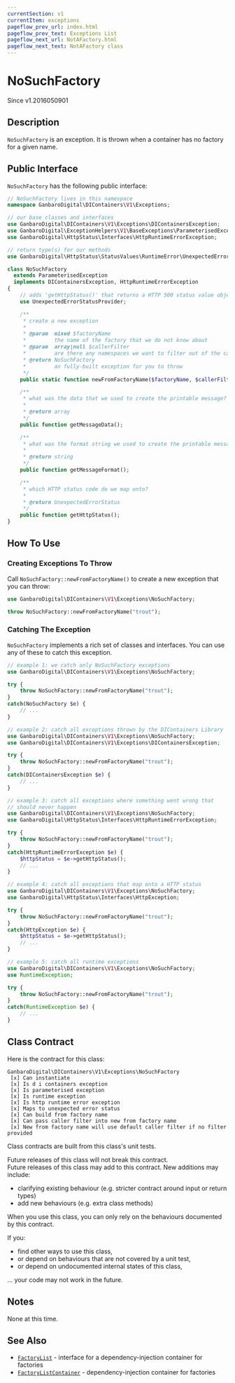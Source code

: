 ```yaml
---
currentSection: v1
currentItem: exceptions
pageflow_prev_url: index.html
pageflow_prev_text: Exceptions List
pageflow_next_url: NotAFactory.html
pageflow_next_text: NotAFactory class
---
```


# NoSuchFactory

<div class="callout info" markdown="1">
Since v1.2016050901
</div>

## Description

`NoSuchFactory` is an exception. It is thrown when a container has no factory for a given name.

## Public Interface

`NoSuchFactory` has the following public interface:

```php
// NoSuchFactory lives in this namespace
namespace GanbaroDigital\DIContainers\V1\Exceptions;

// our base classes and interfaces
use GanbaroDigital\DIContainers\V1\Exceptions\DIContainersException;
use GanbaroDigital\ExceptionHelpers\V1\BaseExceptions\ParameterisedException;
use GanbaroDigital\HttpStatus\Interfaces\HttpRuntimeErrorException;

// return type(s) for our methods
use GanbaroDigital\HttpStatus\StatusValues\RuntimeError\UnexpectedErrorStatus;

class NoSuchFactory
  extends ParameterisedException
  implements DIContainersException, HttpRuntimeErrorException
{
    // adds 'getHttpStatus()' that returns a HTTP 500 status value object
    use UnexpectedErrorStatusProvider;

    /**
     * create a new exception
     *
     * @param  mixed $factoryName
     *         the name of the factory that we do not know about
     * @param  array|null $callerFilter
     *         are there any namespaces we want to filter out of the call stack?
     * @return NoSuchFactory
     *         an fully-built exception for you to throw
     */
    public static function newFromFactoryName($factoryName, $callerFilter = null);

    /**
     * what was the data that we used to create the printable message?
     *
     * @return array
     */
    public function getMessageData();

    /**
     * what was the format string we used to create the printable message?
     *
     * @return string
     */
    public function getMessageFormat();

    /**
     * which HTTP status code do we map onto?
     *
     * @return UnexpectedErrorStatus
     */
    public function getHttpStatus();
}
```

## How To Use

### Creating Exceptions To Throw

Call `NoSuchFactory::newFromFactoryName()` to create a new exception that you can throw:

```php
use GanbaroDigital\DIContainers\V1\Exceptions\NoSuchFactory;

throw NoSuchFactory::newFromFactoryName("trout");
```

### Catching The Exception

`NoSuchFactory` implements a rich set of classes and interfaces. You can use any of these to catch this exception.

```php
// example 1: we catch only NoSuchFactory exceptions
use GanbaroDigital\DIContainers\V1\Exceptions\NoSuchFactory;

try {
    throw NoSuchFactory::newFromFactoryName("trout");
}
catch(NoSuchFactory $e) {
    // ...
}
```

```php
// example 2: catch all exceptions thrown by the DIContainers Library
use GanbaroDigital\DIContainers\V1\Exceptions\NoSuchFactory;
use GanbaroDigital\DIContainers\V1\Exceptions\DIContainersException;

try {
    throw NoSuchFactory::newFromFactoryName("trout");
}
catch(DIContainersException $e) {
    // ...
}
```

```php
// example 3: catch all exceptions where something went wrong that
// should never happen
use GanbaroDigital\DIContainers\V1\Exceptions\NoSuchFactory;
use GanbaroDigital\HttpStatus\Interfaces\HttpRuntimeErrorException;

try {
    throw NoSuchFactory::newFromFactoryName("trout");
}
catch(HttpRuntimeErrorException $e) {
    $httpStatus = $e->getHttpStatus();
    // ...
}
```

```php
// example 4: catch all exceptions that map onto a HTTP status
use GanbaroDigital\DIContainers\V1\Exceptions\NoSuchFactory;
use GanbaroDigital\HttpStatus\Interfaces\HttpException;

try {
    throw NoSuchFactory::newFromFactoryName("trout");
}
catch(HttpException $e) {
    $httpStatus = $e->getHttpStatus();
    // ...
}
```

```php
// example 5: catch all runtime exceptions
use GanbaroDigital\DIContainers\V1\Exceptions\NoSuchFactory;
use RuntimeException;

try {
    throw NoSuchFactory::newFromFactoryName("trout");
}
catch(RuntimeException $e) {
    // ...
}
```

## Class Contract

Here is the contract for this class:

    GanbaroDigital\DIContainers\V1\Exceptions\NoSuchFactory
     [x] Can instantiate
     [x] Is d i containers exception
     [x] Is parameterised exception
     [x] Is runtime exception
     [x] Is http runtime error exception
     [x] Maps to unexpected error status
     [x] Can build from factory name
     [x] Can pass caller filter into new from factory name
     [x] New from factory name will use default caller filter if no filter provided

Class contracts are built from this class's unit tests.

<div class="callout success">
Future releases of this class will not break this contract.
</div>

<div class="callout info" markdown="1">
Future releases of this class may add to this contract. New additions may include:

* clarifying existing behaviour (e.g. stricter contract around input or return types)
* add new behaviours (e.g. extra class methods)
</div>

<div class="callout warning" markdown="1">
When you use this class, you can only rely on the behaviours documented by this contract.

If you:

* find other ways to use this class,
* or depend on behaviours that are not covered by a unit test,
* or depend on undocumented internal states of this class,

... your code may not work in the future.
</div>

## Notes

None at this time.

## See Also

* [`FactoryList`](../Interfaces/FactoryList.html) - interface for a dependency-injection container for factories
* [`FactoryListContainer`](../FactoryList/FactoryListContainer.html) - dependency-injection container for factories
